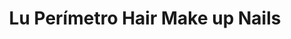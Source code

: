 ---
title: "Lu Perímetro Hair Make up Nails"
url: /ycua-sati/lu-perimetro-hair-make-up-nails/
shop: Friseur
---